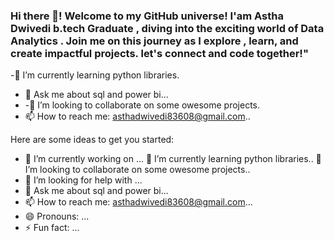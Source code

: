 ### Hi there 👋! Welcome to my GitHub universe! I'am Astha Dwivedi b.tech Graduate , diving into the exciting world of Data Analytics . Join me on this journey as I explore , learn, and create impactful projects. let's connect and code together!"

-🌱 I’m currently learning python libraries.
- 💬 Ask me about sql and power bi...
- -👯 I’m looking to collaborate on some owesome projects.
- 📫 How to reach me: asthadwivedi83608@gmail.com..





Here are some ideas to get you started:

- 🔭 I’m currently working on ...
 🌱 I’m currently learning python libraries..
 👯 I’m looking to collaborate on some owesome projects..
- 🤔 I’m looking for help with ...
- 💬 Ask me about sql and power bi...
- 📫 How to reach me: asthadwivedi83608@gmail.com...
- 😄 Pronouns: ...
- ⚡ Fun fact: ...





